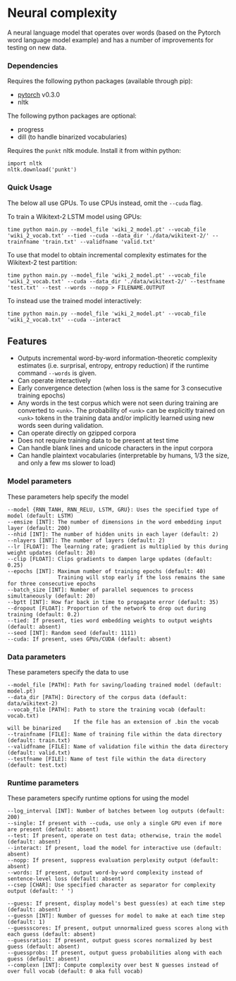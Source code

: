 # Neural complexity
A neural language model that operates over words (based on the Pytorch word language model example) and has a number of improvements for testing on new data.

### Dependencies
Requires the following python packages (available through pip):
* [pytorch](https://pytorch.org/) v0.3.0
* nltk

The following python packages are optional:
* progress
* dill (to handle binarized vocabularies)

Requires the `punkt` nltk module. Install it from within python:

    import nltk
    nltk.download('punkt')  

### Quick Usage
The below all use GPUs. To use CPUs instead, omit the `--cuda` flag.

To train a Wikitext-2 LSTM model using GPUs:

    time python main.py --model_file 'wiki_2_model.pt' --vocab_file 'wiki_2_vocab.txt' --tied --cuda --data_dir './data/wikitext-2/' --trainfname 'train.txt' --validfname 'valid.txt'

To use that model to obtain incremental complexity estimates for the Wikitext-2 test partition:

    time python main.py --model_file 'wiki_2_model.pt' --vocab_file 'wiki_2_vocab.txt' --cuda --data_dir './data/wikitext-2/' --testfname 'test.txt' --test --words --nopp > FILENAME.OUTPUT

To instead use the trained model interactively:

    time python main.py --model_file 'wiki_2_model.pt' --vocab_file 'wiki_2_vocab.txt' --cuda --interact

## Features
* Outputs incremental word-by-word information-theoretic complexity estimates (i.e. surprisal, entropy, entropy reduction) if the runtime command `--words` is given.
* Can operate interactively
* Early convergence detection (when loss is the same for 3 consecutive training epochs)
* Any words in the test corpus which were not seen during training are converted to `<unk>`. The probability of `<unk>` can be explicitly trained on `<unk>` tokens in the training data and/or implicitly learned using new words seen during validation.
* Can operate directly on gzipped corpora
* Does not require training data to be present at test time
* Can handle blank lines and unicode characters in the input corpora
* Can handle plaintext vocabularies (interpretable by humans, 1/3 the size, and only a few ms slower to load)

### Model parameters
These parameters help specify the model  

    --model {RNN_TANH, RNN_RELU, LSTM, GRU}: Uses the specified type of model (default: LSTM)  
    --emsize [INT]: The number of dimensions in the word embedding input layer (default: 200)  
    --nhid [INT]: The number of hidden units in each layer (default: 2)  
    --nlayers [INT]: The number of layers (default: 2)  
    --lr [FLOAT]: The learning rate; gradient is multiplied by this during weight updates (default: 20)  
    --clip [FLOAT]: Clips gradients to dampen large updates (default: 0.25)  
    --epochs [INT]: Maximum number of training epochs (default: 40)  
                    Training will stop early if the loss remains the same for three consecutive epochs  
    --batch_size [INT]: Number of parallel sequences to process simultaneously (default: 20)  
    --bptt [INT]: How far back in time to propagate error (default: 35)  
    --dropout [FLOAT]: Proportion of the network to drop out during training (default: 0.2)  
    --tied: If present, ties word embedding weights to output weights (default: absent)  
    --seed [INT]: Random seed (default: 1111)  
    --cuda: If present, uses GPUs/CUDA (default: absent)
    
### Data parameters
These parameters specify the data to use

    --model_file [PATH]: Path for saving/loading trained model (default: model.pt)  
    --data_dir [PATH]: Directory of the corpus data (default: data/wikitext-2)  
    --vocab_file [PATH]: Path to store the training vocab (default: vocab.txt)
                         If the file has an extension of .bin the vocab will be binarized
    --trainfname [FILE]: Name of training file within the data directory (default: train.txt)  
    --validfname [FILE]: Name of validation file within the data directory (default: valid.txt)  
    --testfname [FILE]: Name of test file within the data directory (default: test.txt)
    
### Runtime parameters
These parameters specify runtime options for using the model

    --log_interval [INT]: Number of batches between log outputs (default: 200)  
    --single: If present with --cuda, use only a single GPU even if more are present (default: absent)  
    --test: If present, operate on test data; otherwise, train the model (default: absent)  
    --interact: If present, load the model for interactive use (default: absent)  
    --nopp: If present, suppress evaluation perplexity output (default: absent)  
    --words: If present, output word-by-word complexity instead of sentence-level loss (default: absent)  
    --csep [CHAR]: Use specified character as separator for complexity output (default: ' ')  
    
    --guess: If present, display model's best guess(es) at each time step (default: absent)
    --guessn [INT]: Number of guesses for model to make at each time step (default: 1)  
    --guessscores: If present, output unnormalized guess scores along with each guess (default: absent)  
    --guessratios: If present, output guess scores normalized by best guess (default: absent)  
    --guessprobs: If present, output guess probabilities along with each guess (default: absent)  
    --complexn [INT]: Compute complexity over best N guesses instead of over full vocab (default: 0 aka full vocab)  
